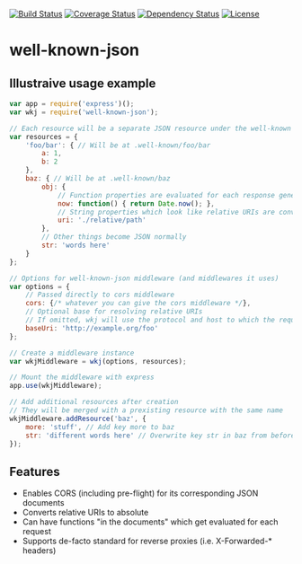 [![Build
Status](https://travis-ci.org/OADA/well-known-json-js.svg)](https://travis-ci.org/OADA/well-known-json-js)
[![Coverage
Status](https://coveralls.io/repos/OADA/well-known-json-js/badge.svg?branch=master)](https://coveralls.io/r/OADA/well-known-json-js?branch=master)
[![Dependency
Status](https://david-dm.org/oada/well-known-json-js.svg)](https://david-dm.org/oada/well-known-json-js)
[![License](http://img.shields.io/:license-Apache%202.0-green.svg)](http://www.apache.org/licenses/LICENSE-2.0.html)

# well-known-json #

## Illustraive usage example ##
```javascript
var app = require('express')();
var wkj = require('well-known-json');

// Each resource will be a separate JSON resource under the well-known enpoint
var resources = {
    'foo/bar': { // Will be at .well-known/foo/bar
        a: 1,
        b: 2
    },
    baz: { // Will be at .well-known/baz
        obj: {
            // Function properties are evaluated for each response generated
            now: function() { return Date.now(); },
            // String properties which look like relative URIs are converted to absolute URIs
            uri: './relative/path'
        },
        // Other things become JSON normally
        str: 'words here'
    }
};

// Options for well-known-json middleware (and middlewares it uses)
var options = {
    // Passed directly to cors middleware
    cors: {/* whatever you can give the cors middleware */},
    // Optional base for resolving relative URIs
    // If omitted, wkj will use the protocol and host to which the request was sent
    baseUri: 'http://example.org/foo'
};

// Create a middleware instance
var wkjMiddleware = wkj(options, resources);

// Mount the middleware with express
app.use(wkjMiddleware);

// Add additional resources after creation
// They will be merged with a prexisting resource with the same name
wkjMiddleware.addResource('baz', {
    more: 'stuff', // Add key more to baz
    str: 'different words here' // Overwrite key str in baz from before
});
```

## Features ##
* Enables CORS (including pre-flight) for its corresponding JSON documents
* Converts relative URIs to absolute
* Can have functions "in the documents" which get evaluated for each request
* Supports de-facto standard for reverse proxies (i.e. X-Forwarded-* headers)
